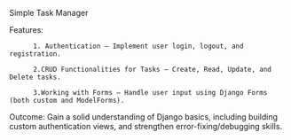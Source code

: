 Simple Task Manager

Features:

          1. Authentication – Implement user login, logout, and registration.

          2.CRUD Functionalities for Tasks – Create, Read, Update, and Delete tasks.

          3.Working with Forms – Handle user input using Django Forms (both custom and ModelForms).

Outcome:
        Gain a solid understanding of Django basics, including building custom authentication views, and strengthen error-fixing/debugging skills.
